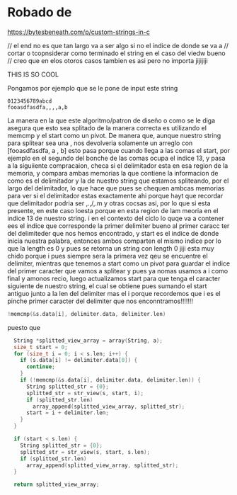 # Robado de 
https://bytesbeneath.com/p/custom-strings-in-c

  // el end no es que tan largo va a ser algo si no el indice de donde se va a
  // cortar o tcopnsiderar como terminado el string en el caso del viedw bueno
  // creo que en elos otoros casos tambien es asi pero no importa jijijiji



THIS IS SO COOL

Pongamos por ejemplo que se le pone de input este string

    0123456789abcd
    fooasdfasdfa,,,,a,b

La manera en la que este algoritmo/patron de diseño o como se le diga asegura que esto sea splitado de la manera correcta es utilizando el memcmp y el start como un pivot. De manera que, aunque nuestro string para splitear sea una , nos devolveria solamente un arreglo con [fooasdfasdfa, a , b] esto pasa porque cuando llega a las comas el start, por ejemplo en el segundo del bonche de las comas ocupa el indice 13, y pasa a la siguiiente compracaion, checa si el delimitador esta en esa region de la memoria, y compara ambas memorias la que contiene la informacion de como es el delimitador y la de nuestro string que estamos spliteando, por el largo del delimitador, lo que hace que pues se chequen ambcas memorias para ver si el delimitador estas exactamente ahi porque hayt que recordar que delimitador podria ser ,.,/,.m y otras cocsas asi, por lo que si esta presente, en este caso loesta porque en esta region de lam meoria en el indice 13 de nuestro string. i en el contexto del ciclo lo quqe va a contener ees el indice que corresponde la primer delimiter bueno al primer caracc ter del delimiteder que nos hemos encontrado, y start es el indice de donde inicia nuestra palabra, entonces ambos comparten el mismo indice por lo que la length es 0 y pues se retorna un string con length 0 jiji
esta muy chido porque i pues siempre sera la primera vez qeu se encuentre el delimiter, mientras que tenemos a start como un pivot para guardar el indice del primer caracter que vamos a splitear y pues ya nomas usamos a i como final y amonos recio, luego actualizamos start para que tenga el caracter siguiente de nuestro string, el cual se obtiene pues sumando el start antiguo junto a la len del delimiter mas el i porque recordemos que i es el pinche primer caracter  del delimiter que nos enconntramos!!!!!!!

```c
!memcmp(&s.data[i], delimiter.data, delimiter.len)
```
puesto que 
```c
  String *splitted_view_array = array(String, a);
  size_t start = 0;
  for (size_t i = 0; i < s.len; i++) {
    if (s.data[i] != delimiter.data[0]) {
      continue;
    }
    if (!memcmp(&s.data[i], delimiter.data, delimiter.len)) {
      String splitted_str = {0};
      splitted_str = str_view(s, start, i);
      if (splitted_str.len)
        array_append(splitted_view_array, splitted_str);
      start = i + delimiter.len;
    }
  }

  if (start < s.len) {
    String splitted_str = {0};
    splitted_str = str_view(s, start, s.len);
    if (splitted_str.len)
      array_append(splitted_view_array, splitted_str);
  }

  return splitted_view_array;

```

